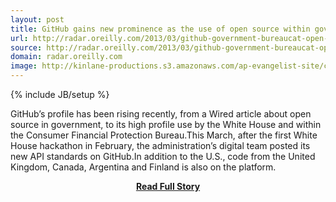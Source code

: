 ```yaml
---
layout: post
title: GitHub gains new prominence as the use of open source within governments grows  OReilly Radar
url: http://radar.oreilly.com/2013/03/github-government-bureaucat-open-source.html
source: http://radar.oreilly.com/2013/03/github-government-bureaucat-open-source.html
domain: radar.oreilly.com
image: http://kinlane-productions.s3.amazonaws.com/ap-evangelist-site/curated/screenshots/9352_api500_com.png
---
```

{% include JB/setup %}<p>GitHub’s profile has been rising recently, from a Wired article about open source in government, to its high profile use by the White House and within the Consumer Financial Protection Bureau.This March, after the first White House hackathon in February, the administration’s digital team posted its new API standards on GitHub.In addition to the U.S., code from the United Kingdom, Canada, Argentina and Finland is also on the platform.</p>
<center><p><a href="http://radar.oreilly.com/2013/03/github-government-bureaucat-open-source.html" style='padding:25px; font-sze:18px; font-weight: bold;'>Read Full Story</a></p></center>
